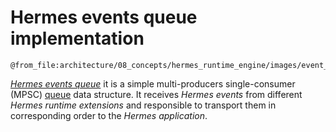 # Hermes events queue implementation

```kroki-excalidraw
@from_file:architecture/08_concepts/hermes_runtime_engine/images/event_queue.excalidraw
```

[*Hermes events queue*](./../../05_building_block_view/hermes_core.md#hermes-events-queue) it is a simple multi-producers
single-consumer (MPSC) [queue](https://en.wikipedia.org/wiki/Queue_(abstract_data_type)) data structure.
It receives *Hermes events* from different *Hermes runtime extensions*
and responsible to transport them in corresponding order to the *Hermes application*.
